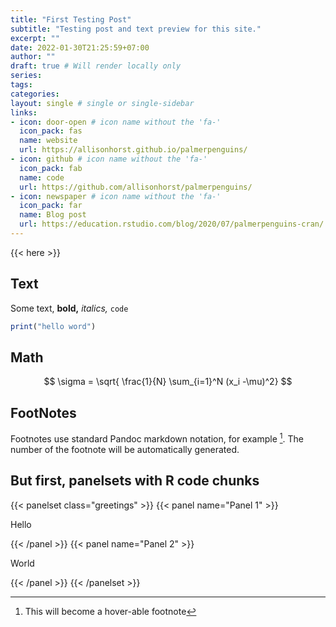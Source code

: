 ```yaml
---
title: "First Testing Post"
subtitle: "Testing post and text preview for this site."
excerpt: ""
date: 2022-01-30T21:25:59+07:00
author: ""
draft: true # Will render locally only
series:
tags:
categories:
layout: single # single or single-sidebar
links:
- icon: door-open # icon name without the 'fa-'
  icon_pack: fas
  name: website
  url: https://allisonhorst.github.io/palmerpenguins/
- icon: github # icon name without the 'fa-'
  icon_pack: fab
  name: code
  url: https://github.com/allisonhorst/palmerpenguins/
- icon: newspaper # icon name without the 'fa-'
  icon_pack: far
  name: Blog post
  url: https://education.rstudio.com/blog/2020/07/palmerpenguins-cran/
---
```


{{< here >}}

## Text

Some text, **bold,** *italics,* `code`

```r
print("hello word")
```

## Math

$$
\sigma = \sqrt{ \frac{1}{N} \sum_{i=1}^N (x_i -\mu)^2}
$$

## FootNotes

Footnotes use standard Pandoc markdown notation, for example [^1]. The number of the footnote will be automatically generated.

[^1]: This will become a hover-able footnote

## But first, panelsets with R code chunks

{{< panelset class="greetings" >}}
{{< panel name="Panel 1" >}}

Hello

{{< /panel >}}
{{< panel name="Panel 2" >}}


World

{{< /panel >}}
{{< /panelset  >}}

